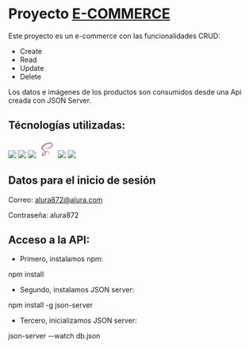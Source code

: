 # Proyecto [E-COMMERCE](https://mateo872.github.io/aluraEcommerce/)

Este proyecto es un e-commerce con las funcionalidades CRUD:

- Create
- Read
- Update
- Delete

Los datos e imágenes de los productos son consumidos desde una Api creada con JSON Server.

## Técnologías utilizadas:

<img src="https://i.imgur.com/sCU1NGd.png" width='36px' > <img src="https://i.imgur.com/QeBiopZ.png" width='36px' > <img src="https://i.imgur.com/7b6G0px.png" width='36px' > <img src="./img/sass.png" width='36px' > <img src="https://i.imgur.com/Ta4iaZz.png" width='36px' > <img src="https://i.imgur.com/OwalXrF.png" width='36px' >

## Datos para el inicio de sesión

Correo: alura872@alura.com

Contraseña: alura872

## Acceso a la API:

- Primero, instalamos npm:

 npm install

- Segundo, instalamos JSON server:

 npm install -g json-server

- Tercero, inicializamos JSON server:

 json-server --watch db.json
